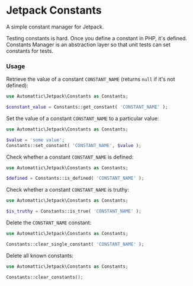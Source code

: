 # Jetpack Constants

A simple constant manager for Jetpack.

Testing constants is hard. Once you define a constant in PHP, it's defined. Constants Manager is an abstraction layer so that unit tests can set constants for tests.

### Usage

Retrieve the value of a constant `CONSTANT_NAME` (returns `null` if it's not defined):

```php
use Automattic\Jetpack\Constants as Constants;

$constant_value = Constants::get_constant( 'CONSTANT_NAME' );
```

Set the value of a constant `CONSTANT_NAME` to a particular value:

```php
use Automattic\Jetpack\Constants as Constants;

$value = 'some value';
Constants::set_constant( 'CONSTANT_NAME', $value );
```

Check whether a constant `CONSTANT_NAME` is defined:

```php
use Automattic\Jetpack\Constants as Constants;

$defined = Constants::is_defined( 'CONSTANT_NAME' );
```

Check whether a constant `CONSTANT_NAME` is truthy:

```php
use Automattic\Jetpack\Constants as Constants;

$is_truthy = Constants::is_true( 'CONSTANT_NAME' );
```

Delete the `CONSTANT_NAME` constant:

```php
use Automattic\Jetpack\Constants as Constants;

Constants::clear_single_constant( 'CONSTANT_NAME' );
```

Delete all known constants:

```php
use Automattic\Jetpack\Constants as Constants;

Constants::clear_constants();
```
